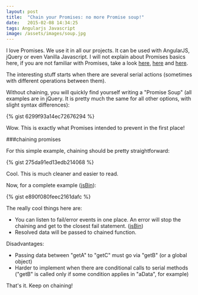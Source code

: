 ```yaml
---
layout: post
title:  "Chain your Promises: no more Promise soup!"
date:   2015-02-08 14:34:25
tags: Angularjs Javascript
image: /assets/images/soup.jpg
---
```


I love Promises. We use it in all our projects. It can be used with AngularJS, jQuery or even Vanilla Javascript. I will not explain about Promises basics here, if you are not familiar with Promises, take a look [here](http://joseoncode.com/2011/09/26/a-walkthrough-jquery-deferred-and-promise/), [here](http://dailyjs.com/2014/02/20/promises-in-detail/) and [here](https://promisesaplus.com/).

The interesting stuff starts when there are several serial actions (sometimes with different operations between them).

Without chaining, you will quickly find yourself writing a "Promise Soup" (all examples are in jQuery. It is pretty much the same for all other options, with slight syntax differences):

{% gist 6299f93a14ec72676294 %}

Wow. This is exactly what Promises intended to prevent in the first place!

###chaining promises

For this simple example, chaining should be pretty straightforward:

{% gist 275da91ed13edb214068 %}

Cool. This is much cleaner and easier to read.

Now, for a complete example ([jsBin]('http://jsbin.com/bupice/4/edit?js,console')):

{% gist e890f080feec2161dafc %}

<p></p>
The really cool things here are:

* You can listen to fail/error events in one place. An error will stop the chaining and get to the closest fail statement. ([jsBin]('http://jsbin.com/bupice/5/edit?js,console'))
* Resolved data will be passed to chained function.

Disadvantages:

* Passing data between "getA" to "getC" must go via "getB" (or a global object)
* Harder to implement when there are conditional calls to serial methods ("getB" is called only if some condition applies in "aData", for example)

That's it. Keep on chaining! 

[jekyll]:      http://jekyllrb.com
[jekyll-gh]:   https://github.com/jekyll/jekyll
[jekyll-help]: https://github.com/jekyll/jekyll-help
